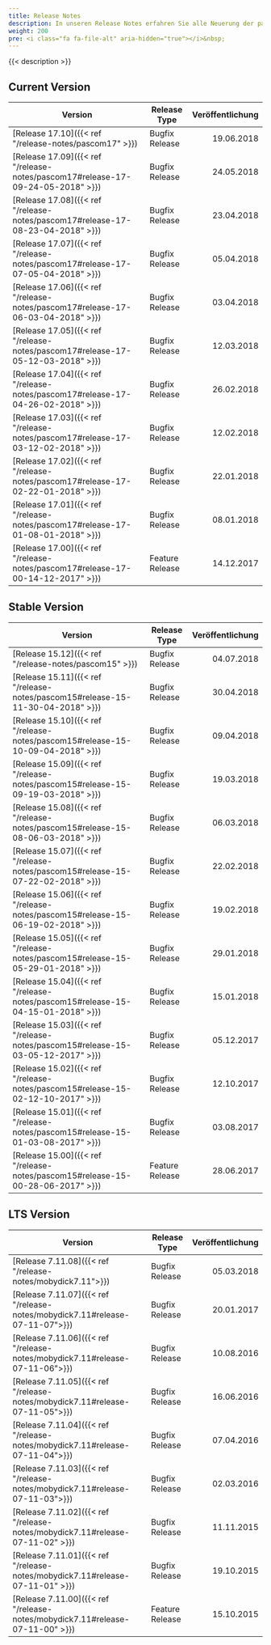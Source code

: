 ```yaml
---
title: Release Notes
description: In unseren Release Notes erfahren Sie alle Neuerung der pascom Telefonanlage
weight: 200
pre: <i class="fa fa-file-alt" aria-hidden="true"></i>&nbsp;
---
```


{{< description >}}

## Current Version

|Version|Release Type|Veröffentlichung|
|-------|------------|---------------:|
|[Release 17.10]({{< ref "/release-notes/pascom17" >}})| Bugfix Release | 19.06.2018 |
|[Release 17.09]({{< ref "/release-notes/pascom17#release-17-09-24-05-2018" >}})| Bugfix Release | 24.05.2018 |
|[Release 17.08]({{< ref "/release-notes/pascom17#release-17-08-23-04-2018" >}})| Bugfix Release | 23.04.2018 |
|[Release 17.07]({{< ref "/release-notes/pascom17#release-17-07-05-04-2018" >}})| Bugfix Release | 05.04.2018 |
|[Release 17.06]({{< ref "/release-notes/pascom17#release-17-06-03-04-2018" >}})| Bugfix Release | 03.04.2018 |
|[Release 17.05]({{< ref "/release-notes/pascom17#release-17-05-12-03-2018" >}})| Bugfix Release | 12.03.2018 |
|[Release 17.04]({{< ref "/release-notes/pascom17#release-17-04-26-02-2018" >}})| Bugfix Release | 26.02.2018 |
|[Release 17.03]({{< ref "/release-notes/pascom17#release-17-03-12-02-2018" >}})| Bugfix Release | 12.02.2018 |
|[Release 17.02]({{< ref "/release-notes/pascom17#release-17-02-22-01-2018" >}})| Bugfix Release | 22.01.2018 |
|[Release 17.01]({{< ref "/release-notes/pascom17#release-17-01-08-01-2018" >}})| Bugfix Release | 08.01.2018 |
|[Release 17.00]({{< ref "/release-notes/pascom17#release-17-00-14-12-2017" >}})| Feature Release | 14.12.2017 |

## Stable Version

|Version|Release Type|Veröffentlichung|
|-------|------------|---------------:|
|[Release 15.12]({{< ref "/release-notes/pascom15" >}})| Bugfix Release | 04.07.2018
|[Release 15.11]({{< ref "/release-notes/pascom15#release-15-11-30-04-2018" >}})| Bugfix Release | 30.04.2018 |
|[Release 15.10]({{< ref "/release-notes/pascom15#release-15-10-09-04-2018" >}})| Bugfix Release | 09.04.2018 |
|[Release 15.09]({{< ref "/release-notes/pascom15#release-15-09-19-03-2018" >}})| Bugfix Release | 19.03.2018 |
|[Release 15.08]({{< ref "/release-notes/pascom15#release-15-08-06-03-2018" >}})| Bugfix Release | 06.03.2018 |
|[Release 15.07]({{< ref "/release-notes/pascom15#release-15-07-22-02-2018" >}})| Bugfix Release | 22.02.2018 |
|[Release 15.06]({{< ref "/release-notes/pascom15#release-15-06-19-02-2018" >}})| Bugfix Release | 19.02.2018 |
|[Release 15.05]({{< ref "/release-notes/pascom15#release-15-05-29-01-2018" >}})| Bugfix Release | 29.01.2018 |
|[Release 15.04]({{< ref "/release-notes/pascom15#release-15-04-15-01-2018" >}})| Bugfix Release | 15.01.2018 |
|[Release 15.03]({{< ref "/release-notes/pascom15#release-15-03-05-12-2017" >}})| Bugfix Release | 05.12.2017 |
|[Release 15.02]({{< ref "/release-notes/pascom15#release-15-02-12-10-2017" >}})| Bugfix Release | 12.10.2017 |
|[Release 15.01]({{< ref "/release-notes/pascom15#release-15-01-03-08-2017" >}})| Bugfix Release | 03.08.2017 |
|[Release 15.00]({{< ref "/release-notes/pascom15#release-15-00-28-06-2017" >}})| Feature Release | 28.06.2017 |


## LTS Version

|Version|Release Type|Veröffentlichung|
|-------|------------|---------------:|
|[Release 7.11.08]({{< ref "/release-notes/mobydick7.11">}})| Bugfix Release | 05.03.2018 |
|[Release 7.11.07]({{< ref "/release-notes/mobydick7.11#release-07-11-07">}})| Bugfix Release | 20.01.2017 |
|[Release 7.11.06]({{< ref "/release-notes/mobydick7.11#release-07-11-06">}})| Bugfix Release | 10.08.2016 |
|[Release 7.11.05]({{< ref "/release-notes/mobydick7.11#release-07-11-05">}})| Bugfix Release | 16.06.2016 |
|[Release 7.11.04]({{< ref "/release-notes/mobydick7.11#release-07-11-04">}})| Bugfix Release | 07.04.2016 |
|[Release 7.11.03]({{< ref "/release-notes/mobydick7.11#release-07-11-03">}})| Bugfix Release | 02.03.2016 |
|[Release 7.11.02]({{< ref "/release-notes/mobydick7.11#release-07-11-02" >}})| Bugfix Release | 11.11.2015 |
|[Release 7.11.01]({{< ref "/release-notes/mobydick7.11#release-07-11-01" >}})| Bugfix Release | 19.10.2015  |
|[Release 7.11.00]({{< ref "/release-notes/mobydick7.11#release-07-11-00" >}})| Feature Release | 15.10.2015 |
